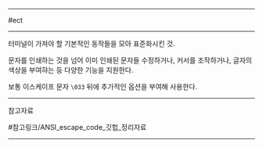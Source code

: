
---

#ect

---

터미널이 가져야 할 기본적인 동작들을 모아 표준화시킨 것.

문자를 인쇄하는 것을 넘어 이미 인쇄된 문자들 수정하거나, 커서를 조작하거나, 글자의 색상을 부여햐는 등 다양한 기능을 지원한다.

보통 이스케이프 문자 `\033` 뒤에 추가적인 옵션을 부여해 사용한다.

---

참고자료

#참고링크/ANSI_escape_code_깃헙_정리자료

---